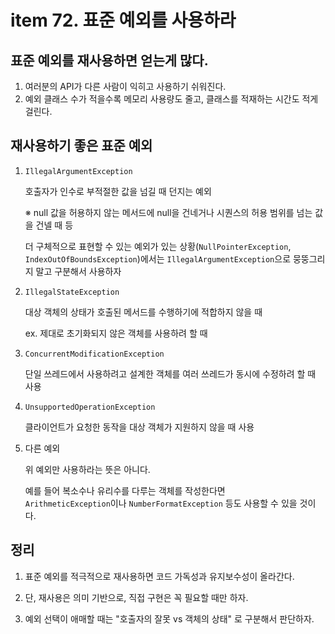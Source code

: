 # item 72. 표준 예외를 사용하라

## 표준 예외를 재사용하면 얻는게 많다.

1. 여러분의 API가 다른 사람이 익히고 사용하기 쉬워진다.
2. 예외 클래스 수가 적을수록 메모리 사용량도 줄고, 클래스를 적재하는 시간도 적게 걸린다.

## 재사용하기 좋은 표준 예외

1. `IllegalArgumentException`

   호출자가 인수로 부적절한 값을 넘길 때 던지는 예외

   ※ null 값을 허용하지 않는 메서드에 null을 건네거나 시퀀스의 허용 범위를 넘는 값을 건넬 때 등

   더 구체적으로 표현할 수 있는 예외가 있는 상황(`NullPointerException`, `IndexOutOfBoundsException`)에서는 `IllegalArgumentException`으로 뭉뚱그리지 말고 구분해서 사용하자

2. `IllegalStateException`

   대상 객체의 상태가 호출된 메서드를 수행하기에 적합하지 않을 때

   ex. 제대로 초기화되지 않은 객체를 사용하려 할 때

3. `ConcurrentModificationException`

   단일 쓰레드에서 사용하려고 설계한 객체를 여러 쓰레드가 동시에 수정하려 할 때 사용

4. `UnsupportedOperationException`

   클라이언트가 요청한 동작을 대상 객체가 지원하지 않을 때 사용

5. 다른 예외

   위 예외만 사용하라는 뜻은 아니다.

   예를 들어 복소수나 유리수를 다루는 객체를 작성한다면  
   `ArithmeticException`이나 `NumberFormatException` 등도 사용할 수 있을 것이다.

## 정리

1. 표준 예외를 적극적으로 재사용하면 코드 가독성과 유지보수성이 올라간다.

2. 단, 재사용은 의미 기반으로, 직접 구현은 꼭 필요할 때만 하자.

3. 예외 선택이 애매할 때는 "호출자의 잘못 vs 객체의 상태" 로 구분해서 판단하자.
